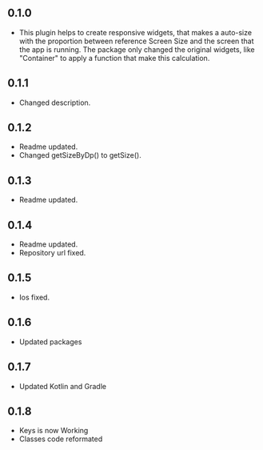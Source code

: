 ## 0.1.0
- This plugin helps to create responsive widgets, that makes a auto-size with the proportion between reference Screen Size and the screen that the app is running. The package only changed the original widgets, like "Container" to apply a function that make this calculation.

## 0.1.1
- Changed description.

## 0.1.2
- Readme updated.
- Changed getSizeByDp() to getSize().

## 0.1.3
- Readme updated.

## 0.1.4
- Readme updated.
- Repository url fixed.

## 0.1.5
- Ios fixed.

## 0.1.6
- Updated packages

## 0.1.7
- Updated Kotlin and Gradle

## 0.1.8
- Keys is now Working
- Classes code reformated